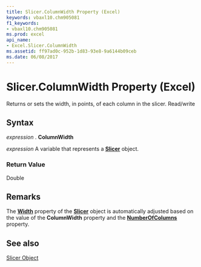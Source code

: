 ```yaml
---
title: Slicer.ColumnWidth Property (Excel)
keywords: vbaxl10.chm905081
f1_keywords:
- vbaxl10.chm905081
ms.prod: excel
api_name:
- Excel.Slicer.ColumnWidth
ms.assetid: ff97ad0c-952b-1d83-93e8-9a6144b09ceb
ms.date: 06/08/2017
---
```



# Slicer.ColumnWidth Property (Excel)

Returns or sets the width, in points, of each column in the slicer. Read/write


## Syntax

 _expression_ . **ColumnWidth**

 _expression_ A variable that represents a **[Slicer](Excel.Slicer.md)** object.


### Return Value

Double


## Remarks

The  **[Width](Excel.Slicer.Width.md)** property of the **[Slicer](Excel.Slicer.md)** object is automatically adjusted based on the value of the **ColumnWidth** property and the **[NumberOfColumns](slicer-numberofcolumns-property-excel.md)** property.


## See also


[Slicer Object](Excel.Slicer.md)

